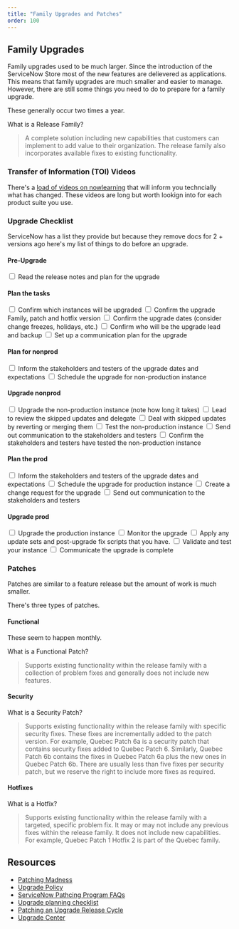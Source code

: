 ```yaml
---
title: "Family Upgrades and Patches"
order: 100
---
```



## Family Upgrades

Family upgrades used to be much larger.  Since the introduction of the ServiceNow Store most of the new features are delievered as applications.  This means that family upgrades are much smaller and easier to manage.  However, there are still some things you need to do to prepare for a family upgrade.

These generally occur two times a year.

What is a Release Family? 

> A complete solution including new capabilities that customers can implement to add value to their organization. The release family also incorporates available fixes to existing functionality.

### Transfer of Information (TOI) Videos

There's a [load of videos on nowlearning](https://nowlearning.servicenow.com/lxp/en/pages/lxp-search?id=search&q=toi&spa=1) that will inform you techncially what has changed.  These videos are long but worth lookign into for each product suite you use.

### Upgrade Checklist

ServiceNow has a list they provide but because they remove docs for 2 + versions ago here's my list of things to do before an upgrade.

<!--lets me a list of checkboxes, this markdown doesnt support GFM so use html-->

#### Pre-Upgrade

<input type="checkbox" > Read the release notes and plan for the upgrade

#### Plan the tasks

<input type="checkbox" > Confirm which instances will be upgraded
<input type="checkbox" > Confirm the upgrade Family, patch and hotfix version
<input type="checkbox" > Confirm the upgrade dates (consider change freezes, holidays, etc.)
<input type="checkbox" > Confirm who will be the upgrade lead and backup
<input type="checkbox" > Set up a communication plan for the upgrade

#### Plan for nonprod

<input type="checkbox" > Inform the stakeholders and testers of the upgrade dates and expectations
<input type="checkbox" > Schedule the upgrade for non-production instance

#### Upgrade nonprod

<input type="checkbox" > Upgrade the non-production instance (note how long it takes)
<input type="checkbox" > Lead to review the skipped updates and delegate
<input type="checkbox" > Deal with skipped updates by reverting or merging them
<input type="checkbox" > Test the non-production instance
<input type="checkbox" > Send out communication to the stakeholders and testers
<input type="checkbox" > Confirm the stakeholders and testers have tested the non-production instance

#### Plan the prod

<input type="checkbox" > Inform the stakeholders and testers of the upgrade dates and expectations
<input type="checkbox" > Schedule the upgrade for production instance
<input type="checkbox" > Create a change request for the upgrade
<input type="checkbox" > Send out communication to the stakeholders and testers

#### Upgrade prod

<input type="checkbox" > Upgrade the production instance
<input type="checkbox" > Monitor the upgrade
<input type="checkbox" > Apply any update sets and post-upgrade fix scripts that you have.
<input type="checkbox" > Validate and test your instance
<input type="checkbox" > Communicate the upgrade is complete



### Patches

Patches are similar to a feature release but the amount of work is much smaller.  

There's three types of patches.

#### Functional

These seem to happen monthly.  

What is a Functional Patch?

> Supports existing functionality within the release family with a collection of problem fixes and generally does not include new features.

#### Security

What is a Security Patch?

> Supports existing functionality within the release family with specific security fixes. These fixes are incrementally added to the patch version. For example, Quebec Patch 6a is a security patch that contains security fixes added to Quebec Patch 6.  Similarly, Quebec Patch 6b contains the fixes in Quebec Patch 6a plus the new ones in Quebec Patch 6b. There are usually less than five fixes per security patch, but we reserve the right to include more fixes as required.


#### Hotfixes

What is a Hotfix?

> Supports existing functionality within the release family with a targeted, specific problem fix. It may or may not include any previous fixes within the release family. It does not include new capabilities. For example, Quebec Patch 1 Hotfix 2 is part of the Quebec family.


## Resources

- [Patching Madness](https://www.servicenow.com/community/developer-articles/servicenow-patching-so-there-is-a-method-to-the-madness/ta-p/2748894)
- [Upgrade Policy](https://nowlearning.servicenow.com/nowcreate/en/pages/assets?id=nc_asset&asset_id=9a89918a473a71d490542034846d43c1)
- [ServiceNow Pathcing Program FAQs](https://support.servicenow.com/kb?id=kb_article_view&sysparm_article=KB0696901)
- [Upgrade planning checklist](https://support.servicenow.com/kb?id=kb_article_view&sysparm_article=KB0995167)
- [Patching an Upgrade Release Cycle](https://support.servicenow.com/kb?id=kb_article_view&sysparm_article=KB0547244)
- [Upgrade Center](https://docs.servicenow.com/csh?topicname=uc-landing-page.html&version=latest)